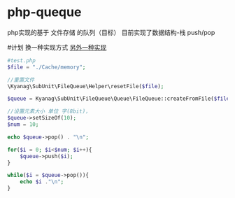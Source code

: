 # php-queque
php实现的基于 文件存储 的队列（目标）
目前实现了数据结构-栈 push/pop

#计划 
换一种实现方式 [另外一种实现](https://github.com/kyanag/php-queque/tree/dev)

```php
#test.php
$file = "./Cache/memory";

//重置文件
\Kyanag\SubUnit\FileQueue\Helper\resetFile($file);

$queue = Kyanag\SubUnit\FileQueue\Queue\FileQueue::createFromFile($file);

//设置元素大小 单位 字(8bit)，
$queue->setSizeOf(10);
$num = 10;

echo $queue->pop() . "\n";

for($i = 0; $i<$num; $i++){
    $queue->push($i);
}

while($i = $queue->pop()){
    echo $i ."\n";
}
```
